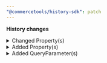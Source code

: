 ```yaml
---
"@commercetools/history-sdk": patch
---
```


**History changes**

<details>
<summary>Changed Property(s)</summary>

- :warning: changed property `previousValue` of type `SetNameChange` from type `LocalizedString` to `string`
- :warning: changed property `nextValue` of type `SetNameChange` from type `LocalizedString` to `string`
</details>

<details>
<summary>Added Property(s)</summary>

- added property `businessUnit` to type `Record`
</details>

<details>
<summary>Added QueryParameter(s)</summary>

- added query parameter `businessUnit` to method `get /{projectKey}`
- added query parameter `businessUnit` to method `get /{projectKey}/{resourceType}`
- added query parameter `businessUnit` to method `get /{projectKey}/{resourceType}/{ID}`
</details>
